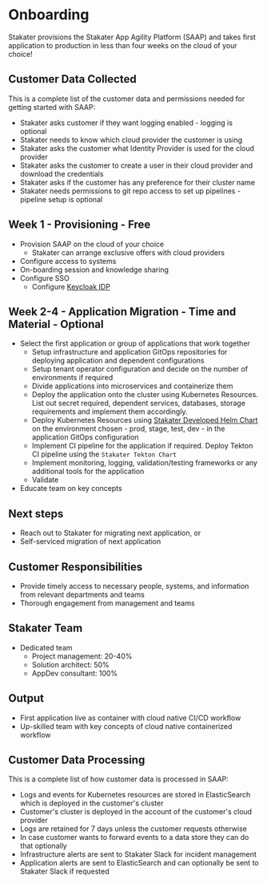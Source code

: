 # Onboarding

Stakater provisions the Stakater App Agility Platform (SAAP) and takes first application to production in less than four weeks on the cloud of your choice!

## Customer Data Collected

This is a complete list of the customer data and permissions needed for getting started with SAAP:

* Stakater asks customer if they want logging enabled - logging is optional
* Stakater needs to know which cloud provider the customer is using
* Stakater asks the customer what Identity Provider is used for the cloud provider
* Stakater asks the customer to create a user in their cloud provider and download the credentials
* Stakater asks if the customer has any preference for their cluster name
* Stakater needs permissions to git repo access to set up pipelines - pipeline setup is optional

## Week 1 - Provisioning - Free

* Provision SAAP on the cloud of your choice
    * Stakater can arrange exclusive offers with cloud providers
* Configure access to systems
* On-boarding session and knowledge sharing
* Configure SSO
    * Configure [Keycloak IDP](../for-administrators/secure-your-cluster/keycloak-idp.md)

## Week 2-4 - Application Migration - Time and Material - Optional

* Select the first application or group of applications that work together
    * Setup infrastructure and application GitOps repositories for deploying application and dependent configurations
    * Setup tenant operator configuration and decide on the number of environments if required
    * Divide applications into microservices and containerize them
    * Deploy the application onto the cluster using Kubernetes Resources. List out secret required, dependent services, databases, storage requirements and implement them accordingly.
    * Deploy Kubernetes Resources using [Stakater Developed Helm Chart](https://github.com/stakater/application) on the environment chosen - prod, stage, test, dev - in the application GitOps configuration
    * Implement CI pipeline for the application if required. Deploy Tekton CI pipeline using the `Stakater Tekton Chart`
    * Implement monitoring, logging, validation/testing frameworks or any additional tools for the application
    * Validate
* Educate team on key concepts

## Next steps

* Reach out to Stakater for migrating next application, or
* Self-serviced migration of next application

## Customer Responsibilities

* Provide timely access to necessary people, systems, and information from relevant departments and teams
* Thorough engagement from management and teams

## Stakater Team

* Dedicated team
    * Project management: 20-40%
    * Solution architect: 50%
    * AppDev consultant: 100%

## Output

* First application live as container with cloud native CI/CD workflow
* Up-skilled team with key concepts of cloud native containerized workflow

## Customer Data Processing

This is a complete list of how customer data is processed in SAAP:

* Logs and events for Kubernetes resources are stored in ElasticSearch which is deployed in the customer's cluster
* Customer's cluster is deployed in the account of the customer's cloud provider
* Logs are retained for 7 days unless the customer requests otherwise
* In case customer wants to forward events to a data store they can do that optionally
* Infrastructure alerts are sent to Stakater Slack for incident management
* Application alerts are sent to ElasticSearch and can optionally be sent to Stakater Slack if requested
